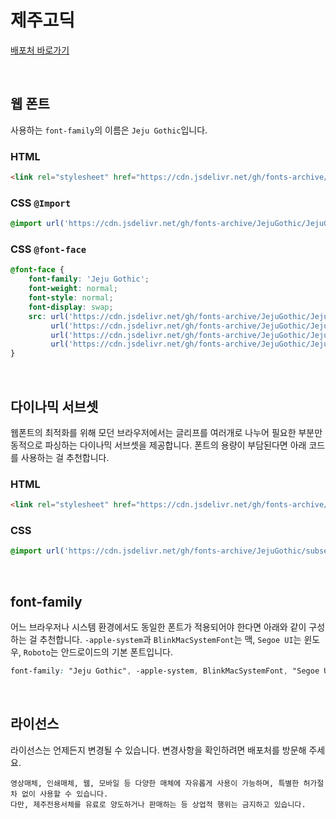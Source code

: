 # 제주고딕

[배포처 바로가기](https://www.jeju.go.kr/jeju/symbol/font/infor.htm)

&nbsp;

## 웹 폰트

사용하는 `font-family`의 이름은 `Jeju Gothic`입니다.

### HTML

```html
<link rel="stylesheet" href="https://cdn.jsdelivr.net/gh/fonts-archive/JejuGothic/JejuGothic.css" type="text/css"/>
```

### CSS `@Import`

```css
@import url('https://cdn.jsdelivr.net/gh/fonts-archive/JejuGothic/JejuGothic.css');
```

### CSS `@font-face`

```css
@font-face {
    font-family: 'Jeju Gothic';
    font-weight: normal;
    font-style: normal;
    font-display: swap;
    src: url('https://cdn.jsdelivr.net/gh/fonts-archive/JejuGothic/JejuGothic.woff2') format('woff2'),
         url('https://cdn.jsdelivr.net/gh/fonts-archive/JejuGothic/JejuGothic.woff') format('woff'),
         url('https://cdn.jsdelivr.net/gh/fonts-archive/JejuGothic/JejuGothic.otf') format('opentype'),
         url('https://cdn.jsdelivr.net/gh/fonts-archive/JejuGothic/JejuGothic.ttf') format('truetype');
}
```

&nbsp;

## 다이나믹 서브셋

웹폰트의 최적화를 위해 모던 브라우저에서는 글리프를 여러개로 나누어 필요한 부분만 동적으로 파싱하는 다이나믹 서브셋을 제공합니다. 폰트의 용량이 부담된다면 아래 코드를 사용하는 걸 추천합니다.

### HTML

```html
<link rel="stylesheet" href="https://cdn.jsdelivr.net/gh/fonts-archive/JejuGothic/subsets/JejuGothic-dynamic-subset.css" type="text/css"/>
```

### CSS

```css
@import url('https://cdn.jsdelivr.net/gh/fonts-archive/JejuGothic/subsets/JejuGothic-dynamic-subset.css');
```

&nbsp;

## font-family

어느 브라우저나 시스템 환경에서도 동일한 폰트가 적용되어야 한다면 아래와 같이 구성하는 걸 추천합니다. `-apple-system`과 `BlinkMacSystemFont`는 맥, `Segoe UI`는 윈도우, `Roboto`는 안드로이드의 기본 폰트입니다.


```css
font-family: "Jeju Gothic", -apple-system, BlinkMacSystemFont, "Segoe UI", Roboto, Oxygen, Ubuntu, Cantarell, "Open Sans", "Helvetica Neue", sans-serif;
```

&nbsp;

## 라이선스

라이선스는 언제든지 변경될 수 있습니다. 변경사항을 확인하려면 배포처를 방문해 주세요.

```
영상매체, 인쇄매체, 웹, 모바일 등 다양한 매체에 자유롭게 사용이 가능하며, 특별한 허가절차 없이 사용할 수 있습니다. 
다만, 제주전용서체를 유료로 양도하거나 판매하는 등 상업적 행위는 금지하고 있습니다.
```
